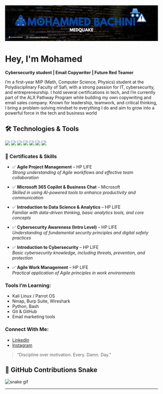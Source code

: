 ![Banner](https://github.com/medquake/mohammed/blob/main/Banni%C3%A8re%20Notion%20oc%C3%A9an%20illustratif%20bleu%20orange.png?raw=true)
# Hey, I'm Mohamed

**Cybersecurity student | Email Copywriter | Future Red Teamer**

I’m a first-year MIP (Math, Computer Science, Physics) student at the Polydisciplinary Faculty of Safi, with a strong passion for IT, cybersecurity, and entrepreneurship. I hold several certifications in tech, and I’m currently part of the ALX Pathway Program while building my own copywriting and email sales company. Known for leadership, teamwork, and critical thinking, I bring a problem-solving mindset to everything I do and aim to grow into a powerful force in the tech and business world

## 🛠️ Technologies & Tools
<p>
  <img src="https://img.shields.io/badge/HTML5-E34F26?style=for-the-badge&logo=html5&logoColor=white"/>
  <img src="https://img.shields.io/badge/CSS3-1572B6?style=for-the-badge&logo=css3&logoColor=white"/>
  <img src="https://img.shields.io/badge/JavaScript-F7DF1E?style=for-the-badge&logo=javascript&logoColor=black"/>
  <img src="https://img.shields.io/badge/React-20232A?style=for-the-badge&logo=react&logoColor=61DAFB"/>
  <img src="https://img.shields.io/badge/Git-F05032?style=for-the-badge&logo=git&logoColor=white"/>
  <img src="https://img.shields.io/badge/GitHub-100000?style=for-the-badge&logo=github&logoColor=white"/>
  <img src="https://img.shields.io/badge/Python-3776AB?style=for-the-badge&logo=python&logoColor=white"/>
</p>


### 📜 Certificates & Skills

- ✅ **Agile Project Management** – HP LIFE  
  *Strong understanding of Agile workflows and effective team collaboration*

- ✅ **Microsoft 365 Copilot & Business Chat** – Microsoft  
  *Skilled in using AI-powered tools to enhance productivity and communication*

- ✅ **Introduction to Data Science & Analytics** – HP LIFE  
  *Familiar with data-driven thinking, basic analytics tools, and core concepts*

- ✅ **Cybersecurity Awareness (Intro Level)** – HP LIFE  
  *Understanding of fundamental security principles and digital safety practices*

- ✅ **Introduction to Cybersecurity** – HP LIFE  
  *Basic cybersecurity knowledge, including threats, prevention, and protection*

- ✅ **Agile Work Management** – HP LIFE  
  *Practical application of Agile principles in work environments*


### Tools I’m Learning:
- Kali Linux / Parrot OS
- Nmap, Burp Suite, Wireshark
- Python, Bash
- Git & GitHub
- Email marketing tools

### Connect With Me:
- [LinkedIn](https://linkedin.com/in/mohammedbachini)
- [Instagram](https://instagram.com/med_bachini)

> “Discipline over motivation. Every. Damn. Day.”

## 🐍 GitHub Contributions Snake

![snake gif](https://github.com/medquake/medquake/blob/output/github-contribution-grid-snake.svg)

---


